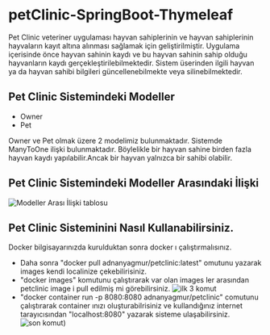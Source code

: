 # petClinic-SpringBoot-Thymeleaf
Pet Clinic veteriner uygulaması hayvan sahiplerinin ve hayvan sahiplerinin hayvaların kayıt altına alınması sağlamak için geliştirilmiştir. Uygulama içerisinde önce hayvan sahinin kaydı ve bu hayvan sahinin sahip olduğu hayvanların kaydı gerçekleştirilebilmektedir. Sistem üserinden ilgili hayvan ya da hayvan sahibi bilgileri güncellenebilmekte veya silinebilmektedir.

## Pet Clinic Sistemindeki Modeller
- Owner
- Pet

Owner ve Pet olmak üzere 2 modelimiz bulunmaktadır. Sistemde ManyToOne ilişki bulunmaktadır. Böylelikle bir hayvan sahine birden fazla hayvan kaydı yapılabilir.Ancak bir hayvan yalnızca bir sahibi olabilir.
## Pet Clinic Sistemindeki Modeller Arasındaki İlişki
![Modeller Arası İlişki tablosu](https://i.hizliresim.com/ptscsw0.png)

## Pet Clinic Sisteminini Nasıl Kullanabilirsiniz.
Docker bilgisayarınızda kurulduktan sonra docker ı çalıştırmalısınız.

+ Daha sonra "docker pull adnanyagmur/petclinic:latest" omutunu yazarak images kendi localinize çekebilirisiniz. 
+ "docker images" komutunu çalıştırarak var olan images ler arasından petclinic image i pull edilmiş mi görebilirsiniz.
![ilk 3 komut](https://i.hizliresim.com/63naq46.png)
+ "docker container run -p 8080:8080 adnanyagmur/petclinic" comutunu çalıştırarak container ınızı oluşturabilrisiniz ve kullandığınız internet tarayıcısından "localhost:8080" yazarak sisteme ulaşabilirsiniz. 
![son komut](https://i.hizliresim.com/s6tnnst.png))


## 
